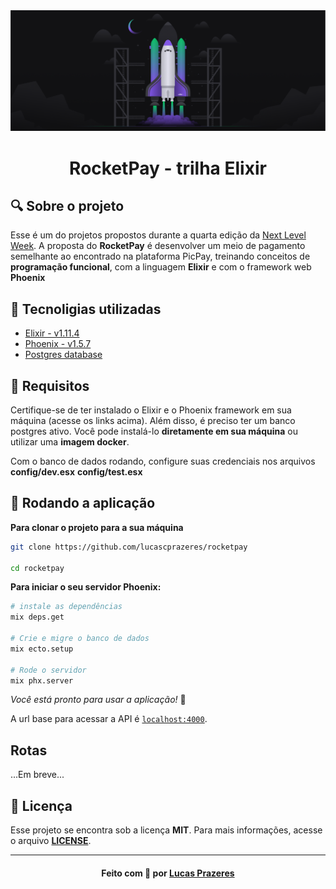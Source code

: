 <img src=".github/cover.png"/>

<h1 align="center">RocketPay - trilha Elixir</h1>

## 🔍 Sobre o projeto

Esse é um do projetos propostos durante a quarta edição da [Next Level Week](https://nextlevelweek.com/inscricao/4). A proposta do **RocketPay** é desenvolver um meio de pagamento semelhante ao encontrado na plataforma PicPay, treinando conceitos de **programação funcional**, com a linguagem **Elixir** e com o framework web **Phoenix**

## 🤯 Tecnoligias utilizadas

- [Elixir - v1.11.4](https://elixir-lang.org/install.html)
- [Phoenix - v1.5.7](https://www.phoenixframework.org/)
- [Postgres database](https://www.postgresql.org/)

## 🤔 Requisitos

Certifique-se de ter instalado o Elixir e o Phoenix framework em sua máquina (acesse os links acima). Além disso, é preciso ter um banco postgres ativo. Você pode instalá-lo **diretamente em sua máquina** ou utilizar uma **imagem docker**.

Com o banco de dados rodando, configure suas credenciais nos arquivos **config/dev.esx** **config/test.esx**

## 🚀 Rodando a aplicação

**Para clonar o projeto para a sua máquina**

```bash
git clone https://github.com/lucascprazeres/rocketpay

cd rocketpay
```

**Para iniciar o seu servidor Phoenix:**

```bash
# instale as dependências
mix deps.get

# Crie e migre o banco de dados
mix ecto.setup

# Rode o servidor
mix phx.server
```
*Você está pronto para usar a aplicação!* 🥳

A url base para acessar a API é [`localhost:4000`](http://localhost:4000).

## Rotas

...Em breve...

## 📝 Licença

Esse projeto se encontra sob a licença **MIT**. Para mais informações, acesse o arquivo [**LICENSE**](LICENSE).

<hr />

<h4 align=center>Feito com 💜 por <a href="https://www.linkedin.com/in/lucas-prazeres/">Lucas Prazeres</a></h4>

